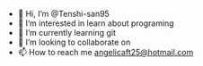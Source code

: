 - 👋 Hi, I’m @Tenshi-san95
- 👀 I’m interested in learn about programing 
- 🌱 I’m currently learning git
- 💞️ I’m looking to collaborate on 
- 📫 How to reach me angelicaft25@hotmail.com

<!---
Tenshi-san95/Tenshi-san95 is a ✨ special ✨ repository because its `README.md` (this file) appears on your GitHub profile.
You can click the Preview link to take a look at your changes.
--->

